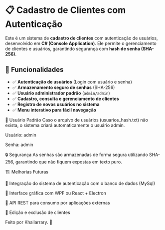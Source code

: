 # 📋 Cadastro de Clientes com Autenticação  

Este é um sistema de **cadastro de clientes** com autenticação de usuários, desenvolvido em **C# (Console Application)**. Ele permite o gerenciamento de clientes e usuários, garantindo segurança com **hash de senha (SHA-256)**.  

## 🚀 Funcionalidades  

- ✅ **Autenticação de usuários** (Login com usuário e senha)  
- ✅ **Armazenamento seguro de senhas** (SHA-256)  
- ✅ **Usuário administrador padrão** (`admin/admin`)  
- ✅ **Cadastro, consulta e gerenciamento de clientes**  
- ✅ **Registro de novos usuários no sistema**  
- ✅ **Menu interativo para fácil navegação**  

👤 Usuário Padrão
Caso o arquivo de usuários (usuarios_hash.txt) não exista, o sistema criará automaticamente o usuário admin.

Usuário: admin

Senha: admin

🔒 Segurança
As senhas são armazenadas de forma segura utilizando SHA-256, garantindo que não fiquem expostas em texto puro.

🏗️ Melhorias Futuras

🔹 Integração do sistema de autenticação com o banco de dados (MySql)

🔹 Interface gráfica com WPF ou React + Electron

🔹 API REST para consumo por aplicações externas

🔹 Edição e exclusão de clientes


Feito por Khallarrary. 🚀
